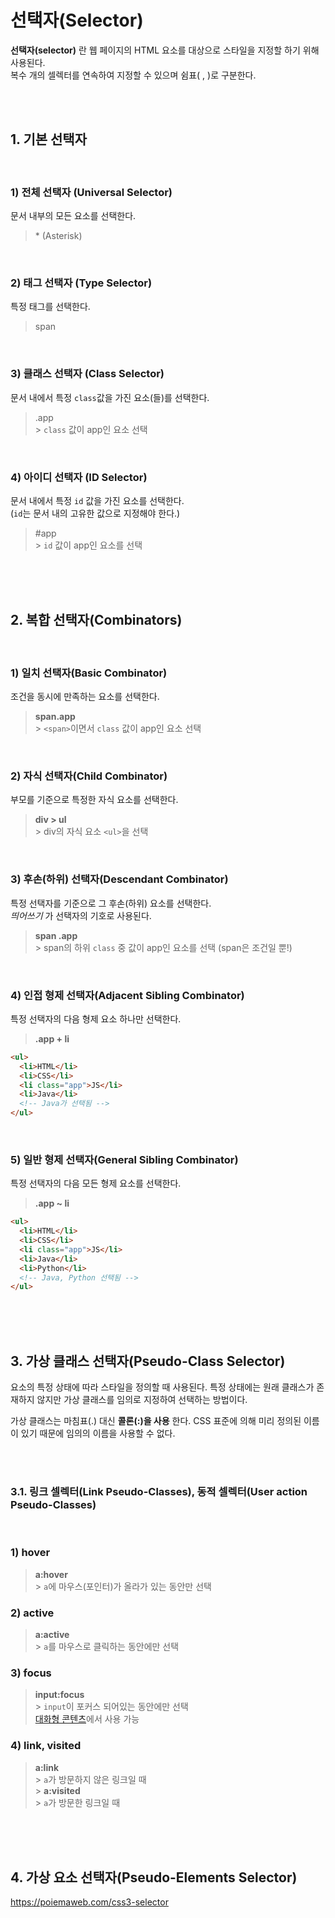 # 선택자(Selector)

**선택자(selector)** 란 웹 페이지의 HTML 요소를 대상으로 스타일을 지정할 하기 위해 사용된다.
<br>복수 개의 셀렉터를 연속하여 지정할 수 있으며 쉼표( , )로 구분한다.

<br>
<br>

## 1. 기본 선택자

<br>

### 1) 전체 선택자 (Universal Selector)

문서 내부의 모든 요소를 선택한다.

> \* (Asterisk)

<br>

### 2) 태그 선택자 (Type Selector)

특정 태그를 선택한다.

> span

<br>

### 3) 클래스 선택자 (Class Selector)

문서 내에서 특정 `class`값을 가진 요소(들)를 선택한다.

> .app <br> > `class` 값이 app인 요소 선택

<br>

### 4) 아이디 선택자 (ID Selector)

문서 내에서 특정 `id` 값을 가진 요소를 선택한다. <br>
(`id`는 문서 내의 고유한 값으로 지정해야 한다.)

> #app <br> > `id` 값이 app인 요소를 선택

<br>
<br>
<br>

## 2. 복합 선택자(Combinators)

<br>

### 1) 일치 선택자(Basic Combinator)

조건을 동시에 만족하는 요소를 선택한다.

> **span.app**<br>> `<span>`이면서 `class` 값이 app인 요소 선택

<br>

### 2) 자식 선택자(Child Combinator)

부모를 기준으로 특정한 자식 요소를 선택한다.

> **div > ul**<br>> div의 자식 요소 `<ul>`을 선택

<br>

### 3) 후손(하위) 선택자(Descendant Combinator)

특정 선택자를 기준으로 그 후손(하위) 요소를 선택한다.
<br> _띄어쓰기_ 가 선택자의 기호로 사용된다.

> **span .app**<br>> span의 하위 `class` 중 값이 app인 요소를 선택 (span은 조건일 뿐!)

<br>

### 4) 인접 형제 선택자(Adjacent Sibling Combinator)

특정 선택자의 다음 형제 요소 하나만 선택한다.

> **.app + li**

```html
<ul>
  <li>HTML</li>
  <li>CSS</li>
  <li class="app">JS</li>
  <li>Java</li>
  <!-- Java가 선택됨 -->
</ul>
```

<br>

### 5) 일반 형제 선택자(General Sibling Combinator)

특정 선택자의 다음 모든 형제 요소를 선택한다.

> **.app ~ li**

```html
<ul>
  <li>HTML</li>
  <li>CSS</li>
  <li class="app">JS</li>
  <li>Java</li>
  <li>Python</li>
  <!-- Java, Python 선택됨 -->
</ul>
```

<br>
<br>
<br>

## 3. 가상 클래스 선택자(Pseudo-Class Selector)

요소의 특정 상태에 따라 스타일을 정의할 때 사용된다.
특정 상태에는 원래 클래스가 존재하지 않지만 가상 클래스를 임의로 지정하여 선택하는 방법이다.

가상 클래스는 마침표(.) 대신 **콜론(:)을 사용** 한다. CSS 표준에 의해 미리 정의된 이름이 있기 때문에 임의의 이름을 사용할 수 없다.

<br>
<br>

### 3.1. 링크 셀렉터(Link Pseudo-Classes), 동적 셀렉터(User action Pseudo-Classes)

<br>

### 1) hover

> **a:hover**<br>> `a`에 마우스(포인터)가 올라가 있는 동안만 선택

### 2) active

> **a:active**<br>> `a`를 마우스로 클릭하는 동안에만 선택

### 3) focus

> **input:focus**<br>> `input`이 포커스 되어있는 동안에만 선택<br> [대화형 콘텐츠](https://developer.mozilla.org/ko/docs/Web/Guide/HTML/Content_categories#%EB%8C%80%ED%99%94%ED%98%95_%EC%BD%98%ED%85%90%EC%B8%A0)에서 사용 가능

### 4) link, visited

> **a:link**<br>> `a`가 방문하지 않은 링크일 때 <br> > **a:visited**<br>> `a`가 방문한 링크일 때

<br>
<br>
<br>

## 4. 가상 요소 선택자(Pseudo-Elements Selector)

https://poiemaweb.com/css3-selector
